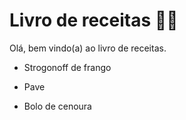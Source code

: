 #  Livro de receitas :man_cook:

Olá, bem vindo(a) ao livro de receitas.

- Strogonoff de frango

- Pave
- Bolo de cenoura
